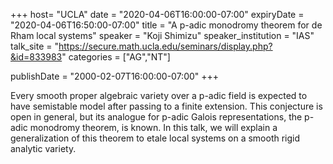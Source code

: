 +++
  host= "UCLA"
  date = "2020-04-06T16:00:00-07:00"
  expiryDate = "2020-04-06T16:50:00-07:00"
  title = "A p-adic monodromy theorem for de Rham local systems"
  speaker = "Koji Shimizu"
  speaker_institution = "IAS"
  talk_site = "https://secure.math.ucla.edu/seminars/display.php?&id=833983"
  categories = ["AG","NT"]

  publishDate = "2000-02-07T16:00:00-07:00"
+++

Every smooth proper algebraic variety over a p-adic field is expected to have semistable model after passing to a finite extension. This conjecture is open in general, but its analogue for p-adic Galois representations, the p-adic monodromy theorem, is known. In this talk, we will explain a generalization of this theorem to etale local systems on a smooth rigid analytic variety.